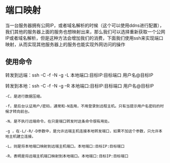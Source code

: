 # 端口映射

当一台服务器拥有公网IP，或者域名解析的时候（这个可以使用ddns进行配置），我们其他的服务器上面的服务也想映射出来，那么我们可以选择重新获取一个公网IP或者域名解析，但是这种方法会增加我们的消费，下面我们使用ssh来实现端口映射，从而实现其他服务器上的服务也能实现外网访问的操作

## 使用命令

转发到远端：ssh -C -f -N -g -L 本地端口:目标IP:目标端口 用户名@目标IP

转发到本地：ssh -C -f -N -g –R 本地端口:目标IP:目标端口 用户名@目标IP

```
-C，是进行数据压缩。

-f，是后台认证用户/密码，通常和-N连用，不用登录到远程主机。只有当提示用户名密码的时候才转向前台。

-N，是不执行远端命令，在只是端口转发时这条命令很有用处。

-g ，在-L/-R/-D参数中，是允许远端主机连接本地转发端口，如果不加这个参数，只允许本地主机建立连接。

-L，则是将本地端口映射到远端主机端口。本地端口:目标IP:目标端口

-R，表明是将远端主机端口映射到本地端口。本地端口:目标IP:目标端口
```